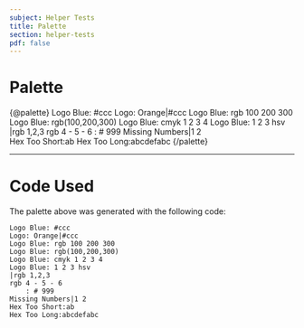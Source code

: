 ```yaml
---
subject: Helper Tests
title: Palette
section: helper-tests
pdf: false
---  
```


# Palette

{@palette}
Logo Blue: #ccc
Logo: Orange|#ccc
Logo Blue: rgb 100 200 300
Logo Blue: rgb(100,200,300)
Logo Blue: cmyk 1 2 3 4
Logo Blue: 1 2 3 hsv
|rgb 1,2,3
rgb 4 - 5 - 6
  	: # 999
Missing Numbers|1 2  	
Hex Too Short:ab
Hex Too Long:abcdefabc
{/palette}

---
   
# Code Used

The palette above was generated with the following code:

```
Logo Blue: #ccc
Logo: Orange|#ccc
Logo Blue: rgb 100 200 300
Logo Blue: rgb(100,200,300)
Logo Blue: cmyk 1 2 3 4
Logo Blue: 1 2 3 hsv
|rgb 1,2,3
rgb 4 - 5 - 6
  	: # 999
Missing Numbers|1 2  	
Hex Too Short:ab
Hex Too Long:abcdefabc
```
